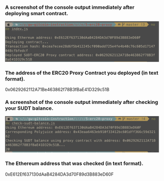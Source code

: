### A screenshot of the console output immediately after deploying smart contract.

![node](../resource/05/CKB-SUDT-smart-contract.png)



### The address of the ERC20 Proxy Contract you deployed (in text format).

0x0629262112A71Be463862f78B3fBaE41D329c51B

### A screenshot of the console output immediately after checking your SUDT balance.

![node](../resource/05/CKB-SUDT-token-balance.png)



### The Ethereum address that was checked (in text format).

0xE612Ef637130dAaB4284DA3d70F89d3B883eD60F
